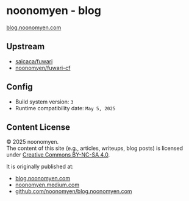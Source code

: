 # noonomyen - blog

[blog.noonomyen.com](https://blog.noonomyen.com)

## Upstream

- [saicaca/fuwari](https://github.com/saicaca/fuwari)
- [noonomyen/fuwari-cf](https://github.com/noonomyen/fuwari-cf)

## Config

- Build system version: `3`
- Runtime compatibility date: `May 5, 2025`

## Content License

© 2025 noonomyen.  
The content of this site (e.g., articles, writeups, blog posts) is licensed under [Creative Commons BY-NC-SA 4.0](https://creativecommons.org/licenses/by-nc-sa/4.0/).

It is originally published at:

- [blog.noonomyen.com](https://blog.noonomyen.com)  
- [noonomyen.medium.com](https://noonomyen.medium.com)  
- [github.com/noonomyen/blog.noonomyen.com](https://github.com/noonomyen/blog.noonomyen.com)
